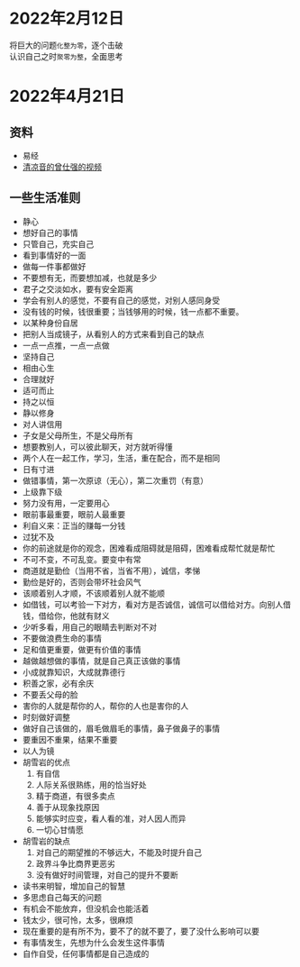 # 2022年2月12日
将巨大的问题`化整为零`，逐个击破  
认识自己之时`聚零为整`，全面思考  

# 2022年4月21日
## 资料
* 易经
* [清凉音的曾仕强的视频](https://www.bilibili.com/video/BV1xS4y1T7TF?p=1)

## 一些生活准则
* 静心
* 想好自己的事情
* 只管自己，充实自己
* 看到事情好的一面
* 做每一件事都做好
* 不要想有无，而要想加减，也就是多少
* 君子之交淡如水，要有安全距离
* 学会有别人的感觉，不要有自己的感觉，对别人感同身受
* 没有钱的时候，钱很重要；当钱够用的时候，钱一点都不重要。
* 以某种身份自居
* 把别人当成镜子，从看别人的方式来看到自己的缺点
* 一点一点推，一点一点做
* 坚持自己
* 相由心生
* 合理就好
* 适可而止
* 持之以恒
* 静以修身
* 对人讲信用
* 子女是父母所生，不是父母所有
* 想要教别人，可以彼此聊天，对方就听得懂
* 两个人在一起工作，学习，生活，重在配合，而不是相同
* 日有寸进
* 做错事情，第一次原谅（无心），第二次重罚（有意）
* 上级靠下级
* 努力没有用，一定要用心
* 眼前事最重要，眼前人最重要
* 利自义来：正当的赚每一分钱
* 过犹不及
* 你的前途就是你的观念，困难看成阻碍就是阻碍，困难看成帮忙就是帮忙
* 不可不变，不可乱变。要变中有常
* 商道就是勤俭（当用不省，当省不用），诚信，孝悌
* 勤俭是好的，否则会带坏社会风气
* 该顺着别人才顺，不该顺着别人就不能顺
* 如借钱，可以考验一下对方，看对方是否诚信，诚信可以借给对方。向别人借钱，借给你，他就有财义
* 少听多看，用自己的眼睛去判断对不对
* 不要做浪费生命的事情
* 足和值更重要，做更有价值的事情
* 越做越想做的事情，就是自己真正该做的事情
* 小成就靠知识，大成就靠德行
* 积善之家，必有余庆
* 不要丢父母的脸
* 害你的人就是帮你的人，帮你的人也是害你的人
* 时刻做好调整
* 做好自己该做的，眉毛做眉毛的事情，鼻子做鼻子的事情
* 要重因不重果，结果不重要
* 以人为镜
* 胡雪岩的优点
    1. 有自信
    2. 人际关系很熟练，用的恰当好处
    3. 精于商道，有很多卖点
    4. 善于从现象找原因
    5. 能够实时应变，看人看的准，对人因人而异
    6. 一切心甘情愿
* 胡雪岩的缺点
    1. 对自己的期望推的不够远大，不能及时提升自己
    2. 政界斗争比商界更恶劣
    3. 没有做好时间管理，对自己的提升不要断
* 读书来明智，增加自己的智慧
* 多思虑自己每天的问题
* 有机会不能放弃，但没机会也能活着
* 钱太少，很可怜，太多，很麻烦
* 现在重要的是有所不为，要不了的就不要了，要了没什么影响可以要
* 有事情发生，先想为什么会发生这件事情
* 自作自受，任何事情都是自己造成的